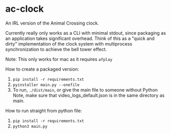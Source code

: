 # ac-clock
An IRL version of the Animal Crossing clock.

Currently really only works as a CLI with minimal stdout, since packaging as an application takes significant overhead.
Think of this as a "quick and dirty" implementation of the clock system with multiprocess synchronization to achieve the bell tower effect.

Note: This only works for mac as it requires `afplay`

How to create a packaged version:
1. `pip install -r requirements.txt`
2. `pyinstaller main.py --onefile`
3. To run, `./dist/main`, or give the main file to someone without Python
    Note, make sure that video_logs_default.json is in the same directory as main.

How to run straight from python file:
1. `pip install -r requirements.txt`
2. `python3 main.py`
